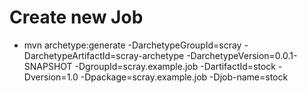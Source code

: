 # Create new Job
* mvn archetype:generate -DarchetypeGroupId=scray -DarchetypeArtifactId=scray-archetype -DarchetypeVersion=0.0.1-SNAPSHOT -DgroupId=scray.example.job -DartifactId=stock -Dversion=1.0 -Dpackage=scray.example.job -Djob-name=stock

